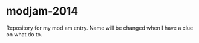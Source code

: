 modjam-2014
===========

Repository for my mod am entry. Name will be changed when I have a clue on what do to. 
